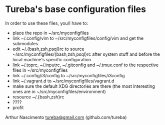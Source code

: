 
Tureba's base configuration files
=================================

In order to use these files, you/I have to:

* place the repo in ~/src/myconfigfiles
* link ~/.config/vim to ~/src/myconfigfiles/config/vim and get the submodules
* edit ~/.{bash,zsh,psql}rc to source ~/src/myconfigfiles/{bash,zsh,psql}rc after system stuff and before the local machine's specific configuration
* link ~/.toprc, ~/.inputrc, ~/.gitconfig and ~/.tmux.conf to the respective files in ~/src/myconfigfiles
* link ~/.config/i3/config to ~/src/myconfigfiles/i3config
* link ~/.vagrant.d to ~/src/myconfigfiles/vagrant.d
* make sure the default XDG directories are there (the most interesting ones are in ~/src/myconfigfiles/environment)
* resource ~/.{bash,zsh}rc
* ????
* profit

Arthur Nascimento <tureba@gmail.com> (github.com/tureba)
